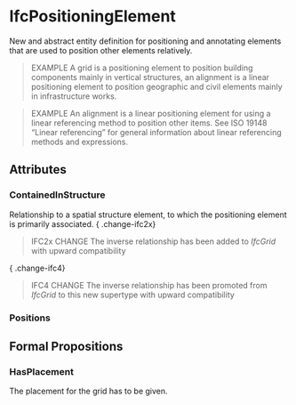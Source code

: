 # IfcPositioningElement

New and abstract entity definition for positioning and annotating elements that are used to position other elements relatively.
<!-- end of short definition -->

> EXAMPLE A grid is a positioning element to position building components mainly in vertical structures, an alignment is a linear positioning element to position geographic and civil elements mainly in infrastructure works.

> EXAMPLE An alignment is a linear positioning element for using a linear referencing method to position other items. See ISO 19148 “Linear referencing” for general information about linear referencing methods and expressions.

## Attributes

### ContainedInStructure
Relationship to a spatial structure element, to which the positioning element is primarily associated.
{ .change-ifc2x}
> IFC2x CHANGE The inverse relationship has been added to _IfcGrid_ with upward compatibility

{ .change-ifc4}
> IFC4 CHANGE The inverse relationship has been promoted from _IfcGrid_ to this new supertype with upward compatibility

### Positions


## Formal Propositions

### HasPlacement
The placement for the grid has to be given.
